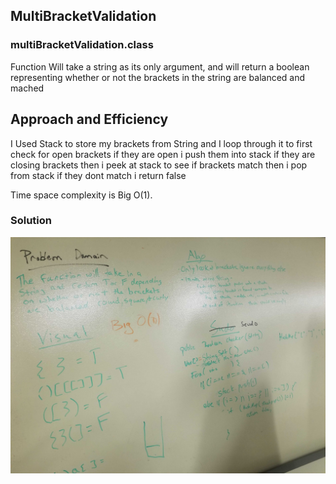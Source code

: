## MultiBracketValidation

### multiBracketValidation.class
  <!-- Description of the challenge -->
Function Will take a string as its only argument, and will return a boolean representing whether or not the brackets in the string are balanced and mached

## Approach and Efficiency
I Used Stack to store my brackets from String  and I loop through it to first check for open brackets if they are open i push them into stack if they are closing brackets then i peek at stack to see if brackets match then i pop from stack if they dont match i return false 
 
 Time space complexity is Big O(1).
 
 
  
  ### Solution   
   ![](../images/multi_bracket_validation.jpg)